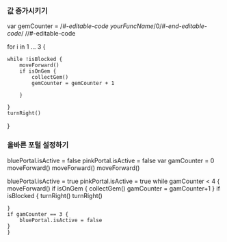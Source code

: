  ### 값 증가시키기
var gemCounter = /*#-editable-code yourFuncName*/0/*#-end-editable-code*/
//#-editable-code

for i in 1 ... 3 {
    
    while !isBlocked {
        moveForward()
        if isOnGem {
            collectGem()
            gemCounter = gemCounter + 1
            
        }
        
    }
    turnRight()
    
}

### 올바른 포털 설정하기
bluePortal.isActive = false
pinkPortal.isActive = false
var gamCounter = 0
moveForward()
moveForward()
moveForward()

bluePortal.isActive = true
pinkPortal.isActive = true
while gamCounter < 4  {
    moveForward()
    if isOnGem {
        collectGem()
        gamCounter = gamCounter+1
    }
    if isBlocked {
        turnRight()
        turnRight()
        
    }
    if gamCounter == 3 {
        bluePortal.isActive = false
    }
    }
    
    